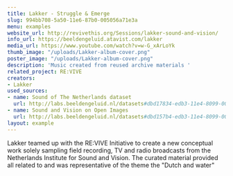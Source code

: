 ```yaml
---
title: Lakker - Struggle & Emerge
slug: 994bb708-5a50-11e6-87b0-005056a71e3a
menu: examples
website_url: http://revivethis.org/Sessions/lakker-sound-and-vision/
info_url: https://beeldengeluid.atavist.com/lakker
media_url: https://www.youtube.com/watch?v=w-G_xArLoYk
thumb_image: "/uploads/Lakker-album-cover.png"
poster_image: "/uploads/Lakker-album-cover.png"
description: 'Music created from reused archive materials '
related_project: RE:VIVE
creators:
- Lakker
used_sources:
- name: Sound of The Netherlands dataset
  url: http://labs.beeldengeluid.nl/datasets#dbd17834-edb3-11e4-8099-005056a71e3a
- name: Sound and Vision on Open Images
  url: http://labs.beeldengeluid.nl/datasets#dbd157b4-edb3-11e4-8099-005056a71e3a
layout: example
---
```


Lakker teamed up with the RE:VIVE Initiative to create a new conceptual work solely sampling field recording, TV and radio broadcasts from the Netherlands Institute for Sound and Vision. The curated material provided all related to and was representative of the theme the "Dutch and water"

